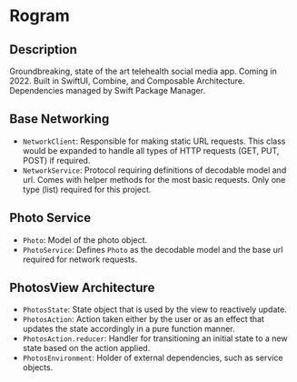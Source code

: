 # Rogram

## Description
Groundbreaking, state of the art telehealth social media app. Coming in 2022.
Built in SwiftUI, Combine, and Composable Architecture.
Dependencies managed by Swift Package Manager.

## Base Networking

- `NetworkClient`: Responsible for making static URL requests. This class would be expanded to handle all types of HTTP requests (GET, PUT, POST) if required.
- `NetworkService`: Protocol requiring definitions of decodable model and url. Comes with helper methods for the most basic requests. Only one type (list) required for this project.

## Photo Service

- `Photo`: Model of the photo object.
- `PhotoService`: Defines `Photo` as the decodable model and the base url required for network requests. 

## PhotosView Architecture

- `PhotosState`: State object that is used by the view to reactively update.
- `PhotosAction`: Action taken either by the user or as an effect that updates the state accordingly in a pure function manner.
- `PhotosAction.reducer`: Handler for transitioning an initial state to a new state based on the action applied.
- `PhotosEnvironment`: Holder of external dependencies, such as service objects.

